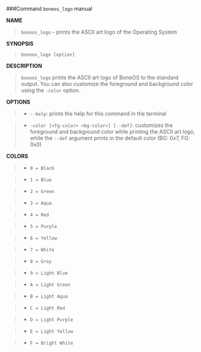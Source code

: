 ###Command `boneos_logo` manual

**NAME**

> `boneos_logo` - prints the ASCII art logo of the Operating System

**SYNOPSIS**

> `boneos_logo [option]`
    
**DESCRIPTION**

> `boneos_logo` prints the ASCII art logo of BoneOS to the standard output. You can also customize the foreground and background color using the `-color` option.

**OPTIONS**

>- `--help`: prints the help for this command in the terminal

>- `-color [<fg-color> <bg-color>] [--def]`: customizes the foreground and background color while printing the ASCII art logo, while the `--def` argument prints in the default color (BG: 0x7, FG: 0x0)

**COLORS**

>- `0 = Black`

>- `1 = Blue`

>- `2 = Green`

>- `3 = Aqua`

>- `4 = Red`

>- `5 = Purple`

>- `6 = Yellow`

>- `7 = White`

>- `8 = Gray`

>- `9 = Light Blue`

>- `A = Light Green`

>- `B = Light Aqua`

>- `C = Light Red`

>- `D = Light Purple`

>- `E = Light Yellow`

>- `F = Bright White`